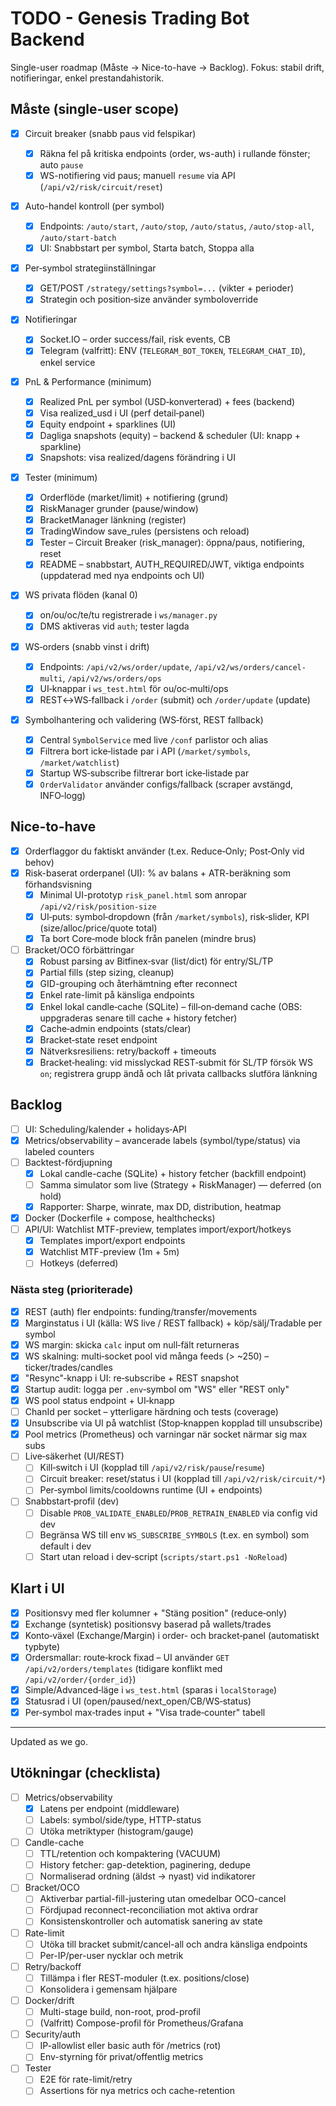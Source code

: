 # TODO - Genesis Trading Bot Backend

Single-user roadmap (Måste → Nice-to-have → Backlog). Fokus: stabil drift, notifieringar, enkel prestandahistorik.

## Måste (single-user scope)

- [x] Circuit breaker (snabb paus vid felspikar)
  - [x] Räkna fel på kritiska endpoints (order, ws-auth) i rullande fönster; auto `pause`
  - [x] WS-notifiering vid paus; manuell `resume` via API (`/api/v2/risk/circuit/reset`)
- [x] Auto-handel kontroll (per symbol)
  - [x] Endpoints: `/auto/start`, `/auto/stop`, `/auto/status`, `/auto/stop-all`, `/auto/start-batch`
  - [x] UI: Snabbstart per symbol, Starta batch, Stoppa alla
- [x] Per‑symbol strategiinställningar
  - [x] GET/POST `/strategy/settings?symbol=...` (vikter + perioder)
  - [x] Strategin och position‑size använder symboloverride
- [x] Notifieringar
  - [x] Socket.IO – order success/fail, risk events, CB
  - [x] Telegram (valfritt): ENV (`TELEGRAM_BOT_TOKEN`, `TELEGRAM_CHAT_ID`), enkel service
- [x] PnL & Performance (minimum)
  - [x] Realized PnL per symbol (USD‑konverterad) + fees (backend)
  - [x] Visa realized_usd i UI (perf detail‑panel)
  - [x] Equity endpoint + sparklines (UI)
  - [x] Dagliga snapshots (equity) – backend & scheduler (UI: knapp + sparkline)
  - [x] Snapshots: visa realized/dagens förändring i UI
- [x] Tester (minimum)

  - [x] Orderflöde (market/limit) + notifiering (grund)
  - [x] RiskManager grunder (pause/window)
  - [x] BracketManager länkning (register)
  - [x] TradingWindow save_rules (persistens och reload)
  - [x] Tester – Circuit Breaker (risk_manager): öppna/paus, notifiering, reset
  - [x] README – snabbstart, AUTH_REQUIRED/JWT, viktiga endpoints (uppdaterad med nya endpoints och UI)

- [x] WS privata flöden (kanal 0)

  - [x] on/ou/oc/te/tu registrerade i `ws/manager.py`
  - [x] DMS aktiveras vid `auth`; tester lagda

- [x] WS‑orders (snabb vinst i drift)

  - [x] Endpoints: `/api/v2/ws/order/update`, `/api/v2/ws/orders/cancel-multi`, `/api/v2/ws/orders/ops`
  - [x] UI‑knappar i `ws_test.html` för ou/oc‑multi/ops
  - [x] REST↔WS‑fallback i `/order` (submit) och `/order/update` (update)

- [x] Symbolhantering och validering (WS‑först, REST fallback)
  - [x] Central `SymbolService` med live `/conf` parlistor och alias
  - [x] Filtrera bort icke‑listade par i API (`/market/symbols`, `/market/watchlist`)
  - [x] Startup WS‑subscribe filtrerar bort icke‑listade par
  - [x] `OrderValidator` använder configs/fallback (scraper avstängd, INFO‑logg)

## Nice-to-have

- [x] Orderflaggor du faktiskt använder (t.ex. Reduce‑Only; Post‑Only vid behov)
- [x] Risk-baserat orderpanel (UI): % av balans + ATR-beräkning som förhandsvisning
  - [x] Minimal UI-prototyp `risk_panel.html` som anropar `/api/v2/risk/position-size`
  - [x] UI‑puts: symbol‑dropdown (från `/market/symbols`), risk‑slider, KPI (size/alloc/price/quote total)
  - [x] Ta bort Core‑mode block från panelen (mindre brus)
- [ ] Bracket/OCO förbättringar
  - [x] Robust parsing av Bitfinex‑svar (list/dict) för entry/SL/TP
  - [x] Partial fills (step sizing, cleanup)
  - [x] GID-grouping och återhämtning efter reconnect
  - [x] Enkel rate-limit på känsliga endpoints
  - [x] Enkel lokal candle‑cache (SQLite) – fill‑on‑demand cache (OBS: uppgraderas senare till cache + history fetcher)
  - [x] Cache‑admin endpoints (stats/clear)
  - [x] Bracket‑state reset endpoint
  - [x] Nätverksresiliens: retry/backoff + timeouts
  - [x] Bracket‑healing: vid misslyckad REST‑submit för SL/TP försök WS `on`; registrera grupp ändå och låt privata callbacks slutföra länkning

## Backlog

- [ ] UI: Scheduling/kalender + holidays‑API
- [x] Metrics/observability – avancerade labels (symbol/type/status) via labeled counters
- [ ] Backtest-fördjupning
  - [x] Lokal candle-cache (SQLite) + history fetcher (backfill endpoint)
  - [ ] Samma simulator som live (Strategy + RiskManager) — deferred (on hold)
  - [x] Rapporter: Sharpe, winrate, max DD, distribution, heatmap
- [x] Docker (Dockerfile + compose, healthchecks)
- [ ] API/UI: Watchlist MTF-preview, templates import/export/hotkeys
  - [x] Templates import/export endpoints
  - [x] Watchlist MTF-preview (1m + 5m)
  - [ ] Hotkeys (deferred)

### Nästa steg (prioriterade)

- [x] REST (auth) fler endpoints: funding/transfer/movements
- [x] Marginstatus i UI (källa: WS live / REST fallback) + köp/sälj/Tradable per symbol
- [x] WS margin: skicka `calc` input om null‑fält returneras
- [x] WS skalning: multi‑socket pool vid många feeds (> ~250) – ticker/trades/candles
- [x] "Resync"‑knapp i UI: re‑subscribe + REST snapshot
- [x] Startup audit: logga per `.env`‑symbol om "WS" eller "REST only"
- [x] WS pool status endpoint + UI‑knapp
- [ ] ChanId per socket – ytterligare härdning och tests (coverage)
- [x] Unsubscribe via UI på watchlist (Stop‑knappen kopplad till unsubscribe)
- [x] Pool metrics (Prometheus) och varningar när socket närmar sig max subs
- [ ] Live‑säkerhet (UI/REST)
  - [ ] Kill‑switch i UI (kopplad till `/api/v2/risk/pause`/`resume`)
  - [ ] Circuit breaker: reset/status i UI (kopplad till `/api/v2/risk/circuit/*`)
  - [ ] Per‑symbol limits/cooldowns runtime (UI + endpoints)
- [ ] Snabbstart‑profil (dev)
  - [ ] Disable `PROB_VALIDATE_ENABLED`/`PROB_RETRAIN_ENABLED` via config vid dev
  - [ ] Begränsa WS till env `WS_SUBSCRIBE_SYMBOLS` (t.ex. en symbol) som default i dev
  - [ ] Start utan reload i dev‑script (`scripts/start.ps1 -NoReload`)

## Klart i UI

- [x] Positionsvy med fler kolumner + "Stäng position" (reduce‑only)
- [x] Exchange (syntetisk) positionsvy baserad på wallets/trades
- [x] Konto‑växel (Exchange/Margin) i order- och bracket‑panel (automatiskt typbyte)
- [x] Ordersmallar: route‑krock fixad – UI använder `GET /api/v2/orders/templates` (tidigare konflikt med `/api/v2/order/{order_id}`)
- [x] Simple/Advanced‑läge i `ws_test.html` (sparas i `localStorage`)
- [x] Statusrad i UI (open/paused/next_open/CB/WS‑status)
- [x] Per‑symbol max‑trades input + "Visa trade‑counter" tabell

---

Updated as we go.

## Utökningar (checklista)

- [ ] Metrics/observability
  - [x] Latens per endpoint (middleware)
  - [ ] Labels: symbol/side/type, HTTP-status
  - [ ] Utöka metriktyper (histogram/gauge)
- [ ] Candle-cache
  - [ ] TTL/retention och kompaktering (VACUUM)
  - [ ] History fetcher: gap-detektion, paginering, dedupe
  - [ ] Normaliserad ordning (äldst → nyast) vid indikatorer
- [ ] Bracket/OCO
  - [ ] Aktiverbar partial-fill-justering utan omedelbar OCO-cancel
  - [ ] Fördjupad reconnect-reconciliation mot aktiva ordrar
  - [ ] Konsistenskontroller och automatisk sanering av state
- [ ] Rate-limit
  - [ ] Utöka till bracket submit/cancel-all och andra känsliga endpoints
  - [ ] Per-IP/per-user nycklar och metrik
- [ ] Retry/backoff
  - [ ] Tillämpa i fler REST-moduler (t.ex. positions/close)
  - [ ] Konsolidera i gemensam hjälpare
- [ ] Docker/drift
  - [ ] Multi-stage build, non-root, prod-profil
  - [ ] (Valfritt) Compose-profil för Prometheus/Grafana
- [ ] Security/auth
  - [ ] IP-allowlist eller basic auth för /metrics (rot)
  - [ ] Env-styrning för privat/offentlig metrics
- [ ] Tester
  - [ ] E2E för rate-limit/retry
  - [ ] Assertions för nya metrics och cache-retention

<!-- Core Mode (klart) -->
